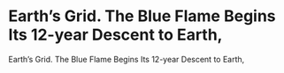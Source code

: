 # Earth’s Grid. The Blue Flame Begins Its 12-year Descent to Earth,

Earth’s Grid. The Blue Flame Begins Its 12-year Descent to Earth,